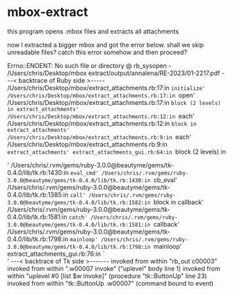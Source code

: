 # mbox-extract
this program opens .mbox files and extracts all attachments


now I extracted a bigger mbox and got the error below. shall we skip unreadable files? catch this error somehow and then proceed?

Errno::ENOENT: No such file or directory @ rb_sysopen - /Users/chris/Desktop/mbox extract/output/annalena/RE-2023/01-2217.pdf
---< backtrace of Ruby side >-----
/Users/chris/Desktop/mbox/extract_attachments.rb:17:in `initialize'
/Users/chris/Desktop/mbox/extract_attachments.rb:17:in `open'
/Users/chris/Desktop/mbox/extract_attachments.rb:17:in `block (2 levels) in extract_attachments'
/Users/chris/Desktop/mbox/extract_attachments.rb:12:in `each'
/Users/chris/Desktop/mbox/extract_attachments.rb:12:in `block in extract_attachments'
/Users/chris/Desktop/mbox/extract_attachments.rb:9:in `each'
/Users/chris/Desktop/mbox/extract_attachments.rb:9:in `extract_attachments'
extract_attachments_gui.rb:64:in `block (2 levels) in <main>'
/Users/chris/.rvm/gems/ruby-3.0.0@beautyme/gems/tk-0.4.0/lib/tk.rb:1430:in `eval_cmd'
/Users/chris/.rvm/gems/ruby-3.0.0@beautyme/gems/tk-0.4.0/lib/tk.rb:1430:in `cb_eval'
/Users/chris/.rvm/gems/ruby-3.0.0@beautyme/gems/tk-0.4.0/lib/tk.rb:1385:in `call'
/Users/chris/.rvm/gems/ruby-3.0.0@beautyme/gems/tk-0.4.0/lib/tk.rb:1582:in `block in callback'
/Users/chris/.rvm/gems/ruby-3.0.0@beautyme/gems/tk-0.4.0/lib/tk.rb:1581:in `catch'
/Users/chris/.rvm/gems/ruby-3.0.0@beautyme/gems/tk-0.4.0/lib/tk.rb:1581:in `callback'
/Users/chris/.rvm/gems/ruby-3.0.0@beautyme/gems/tk-0.4.0/lib/tk.rb:1798:in `mainloop'
/Users/chris/.rvm/gems/ruby-3.0.0@beautyme/gems/tk-0.4.0/lib/tk.rb:1798:in `mainloop'
extract_attachments_gui.rb:76:in `<main>'
---< backtrace of Tk side >-------
    invoked from within
"rb_out c00003"
    invoked from within
".w00007 invoke"
    ("uplevel" body line 1)
    invoked from within
"uplevel #0 [list $w invoke]"
    (procedure "tk::ButtonUp" line 23)
    invoked from within
"tk::ButtonUp .w00007"
    (command bound to event)


